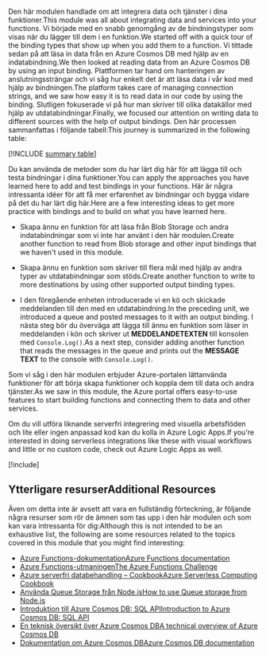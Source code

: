 <span data-ttu-id="fef81-101">Den här modulen handlade om att integrera data och tjänster i dina funktioner.</span><span class="sxs-lookup"><span data-stu-id="fef81-101">This module was all about integrating data and services into your functions.</span></span> <span data-ttu-id="fef81-102">Vi började med en snabb genomgång av de bindningstyper som visas när du lägger till dem i en funktion.</span><span class="sxs-lookup"><span data-stu-id="fef81-102">We started off with a quick tour of the binding types that show up when you add them to a function.</span></span> <span data-ttu-id="fef81-103">Vi tittade sedan på att läsa in data från en Azure Cosmos DB med hjälp av en indatabindning.</span><span class="sxs-lookup"><span data-stu-id="fef81-103">We then looked at reading data from an Azure Cosmos DB by using an input binding.</span></span> <span data-ttu-id="fef81-104">Plattformen tar hand om hanteringen av anslutningssträngar och vi såg hur enkelt det är att läsa data i vår kod med hjälp av bindningen.</span><span class="sxs-lookup"><span data-stu-id="fef81-104">The platform takes care of managing connection strings, and we saw how easy it is to read data in our code by using the binding.</span></span> <span data-ttu-id="fef81-105">Slutligen fokuserade vi på hur man skriver till olika datakällor med hjälp av utdatabindningar.</span><span class="sxs-lookup"><span data-stu-id="fef81-105">Finally, we focused our attention on writing data to different sources with the help of output bindings.</span></span> <span data-ttu-id="fef81-106">Den här processen sammanfattas i följande tabell:</span><span class="sxs-lookup"><span data-stu-id="fef81-106">This journey is summarized in the following table:</span></span>

[!INCLUDE [summary table](./summary-table.md)]

<span data-ttu-id="fef81-107">Du kan använda de metoder som du har lärt dig här för att lägga till och testa bindningar i dina funktioner.</span><span class="sxs-lookup"><span data-stu-id="fef81-107">You can apply the approaches you have learned here to add and test bindings in your functions.</span></span> <span data-ttu-id="fef81-108">Här är några intressanta idéer för att få mer erfarenhet av bindningar och bygga vidare på det du har lärt dig här.</span><span class="sxs-lookup"><span data-stu-id="fef81-108">Here are a few interesting ideas to get more practice with bindings and to build on what you have learned here.</span></span>

* <span data-ttu-id="fef81-109">Skapa ännu en funktion för att läsa från Blob Storage och andra indatabindningar som vi inte har använt i den här modulen.</span><span class="sxs-lookup"><span data-stu-id="fef81-109">Create another function to read from Blob storage and other input bindings that we haven't used in this module.</span></span>

* <span data-ttu-id="fef81-110">Skapa ännu en funktion som skriver till flera mål med hjälp av andra typer av utdatabindningar som stöds.</span><span class="sxs-lookup"><span data-stu-id="fef81-110">Create another function to write to more destinations by using other supported output binding types.</span></span>

* <span data-ttu-id="fef81-111">I den föregående enheten introducerade vi en kö och skickade meddelanden till den med en utdatabindning.</span><span class="sxs-lookup"><span data-stu-id="fef81-111">In the preceding unit, we introduced a queue and posted messages to it with an output binding.</span></span> <span data-ttu-id="fef81-112">I nästa steg bör du överväga att lägga till ännu en funktion som läser in meddelanden i kön och skriver ut **MEDDELANDETEXTEN** till konsolen med `Console.Log()`.</span><span class="sxs-lookup"><span data-stu-id="fef81-112">As a next step, consider adding another function that reads the messages in the queue and prints out the **MESSAGE TEXT** to the console with `Console.Log()`.</span></span>

<span data-ttu-id="fef81-113">Som vi såg i den här modulen erbjuder Azure-portalen lättanvända funktioner för att börja skapa funktioner och koppla dem till data och andra tjänster.</span><span class="sxs-lookup"><span data-stu-id="fef81-113">As we saw in this module, the Azure portal offers easy-to-use features to start building functions and connecting them to data and other services.</span></span>

<span data-ttu-id="fef81-114">Om du vill utföra liknande serverfri integrering med visuella arbetsflöden och lite eller ingen anpassad kod kan du kolla in Azure Logic Apps.</span><span class="sxs-lookup"><span data-stu-id="fef81-114">If you're interested in doing serverless integrations like these with visual workflows and little or no custom code, check out Azure Logic Apps as well.</span></span>

[!include[](../../../includes/azure-sandbox-cleanup.md)]

## <a name="additional-resources"></a><span data-ttu-id="fef81-115">Ytterligare resurser</span><span class="sxs-lookup"><span data-stu-id="fef81-115">Additional Resources</span></span>

<span data-ttu-id="fef81-116">Även om detta inte är avsett att vara en fullständig förteckning, är följande några resurser som rör de ämnen som tas upp i den här modulen och som kan vara intressanta för dig:</span><span class="sxs-lookup"><span data-stu-id="fef81-116">Although this is not intended to be an exhaustive list, the following are some resources related to the topics covered in this module that you might find interesting:</span></span>

* [<span data-ttu-id="fef81-117">Azure Functions-dokumentation</span><span class="sxs-lookup"><span data-stu-id="fef81-117">Azure Functions documentation</span></span>](https://docs.microsoft.com/azure/azure-functions/)
* [<span data-ttu-id="fef81-118">Azure Functions-utmaningen</span><span class="sxs-lookup"><span data-stu-id="fef81-118">The Azure Functions Challenge</span></span>](https://aka.ms/afc)
* [<span data-ttu-id="fef81-119">Azure serverfri databehandling – Cookbook</span><span class="sxs-lookup"><span data-stu-id="fef81-119">Azure Serverless Computing Cookbook</span></span>](https://azure.microsoft.com/resources/azure-serverless-computing-cookbook/)
* [<span data-ttu-id="fef81-120">Använda Queue Storage från Node.js</span><span class="sxs-lookup"><span data-stu-id="fef81-120">How to use Queue storage from Node.js</span></span>](https://docs.microsoft.com/azure/storage/queues/storage-nodejs-how-to-use-queues)
* [<span data-ttu-id="fef81-121">Introduktion till Azure Cosmos DB: SQL API</span><span class="sxs-lookup"><span data-stu-id="fef81-121">Introduction to Azure Cosmos DB: SQL API</span></span>](https://docs.microsoft.com/azure/cosmos-db/sql-api-introduction)
* [<span data-ttu-id="fef81-122">En teknisk översikt över Azure Cosmos DB</span><span class="sxs-lookup"><span data-stu-id="fef81-122">A technical overview of Azure Cosmos DB</span></span>](https://azure.microsoft.com/blog/a-technical-overview-of-azure-cosmos-db/)
* [<span data-ttu-id="fef81-123">Dokumentation om Azure Cosmos DB</span><span class="sxs-lookup"><span data-stu-id="fef81-123">Azure Cosmos DB documentation</span></span>](https://docs.microsoft.com/azure/cosmos-db/)
